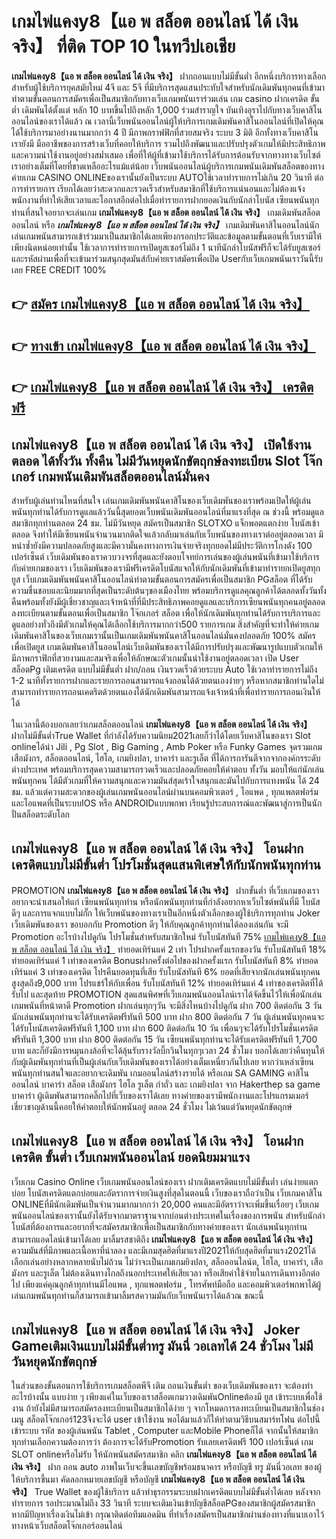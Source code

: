# เกมไพ่แคงy8【แอ พ สล็อต ออนไลน์ ได้ เงิน จริง】  ที่ติด TOP 10 ในทวีปเอเชีย

**เกมไพ่แคงy8【แอ พ สล็อต ออนไลน์ ได้ เงิน จริง】** ฝากถอนแบบไม่มีขั้นต่ำ  อีกหนึ่งบริการทางเลือกสำหรับผู้ใช้บริการยุคสมัยใหม่ 4จี และ 5จี ที่มีบริการสุดแสนประทับใจสำหรับนักเดิมพันทุกคนที่เข้ามาทำตามขั้นตอนการสมัครเพื่อเป็นสมาชิกกับทางเว็บเกมพนันเราร่วมเล่น เกม casino  ฝากเครดิต ขั้นต่ำ เดิมพันได้ตั้งแต่ หลัก 10 บาทขึ้นไปถึงหลัก 1,000 ร่วมสำราญใจ บันเทิงอุราไปกับทางเว็บคาสิโนออนไลน์ของเราได้แล้ว ณ เวลานี้เว็บพนันออนไลน์ผู้ให้บริการเกมเดิมพันคาสิโนออนไลน์ที่เปิดให้คุณได้ใช้บริการมาอย่างนานมากกว่า 4 ปี มีภาพกราฟฟิกที่สวยสมจริง ระบบ 3 มิติ
อีกทั้งทางเว็บคาสิโนเรายังมี มืออาชีพของการสร้างเว็บที่คอยให้บริการ  รวมไปถึงพัฒนาและปรับปรุงตัวเกมให้มีประสิทธิภาพและความน่าใช้งานอยู่อย่างสม่ำเสมอ เพื่อที่ให้ผู้ที่เข้ามาใช้บริการได้รับการต้อนรับจากทางทางเว็บไซต์เราอย่างเต็มที่โดยที่ขาดเหลืออะไรแม้แต่น้อย เว็บพนันออนไลน์ผู้บริการเกมพนันเดิมพันสล็อตของทางค่ายเกม CASINO ONLINEของเรานั้นยังเป็นระบบ AUTOใช้เวลาทำรายการไม่เกิน 20 วินาที ต่อการทำรายการ เรียกได้เลยว่าสะดวกและรวดเร็วสำหรับสมาชิกที่ใช้บริการแน่นอนและไม่ต้องแจ้งพนักงานที่ทำให้เสียเวลาและโอกาสอีกต่อไปเมื่อทำรายการฝากยอดเงินกับนักล่าโบนัส
เซียนพนันทุกท่านที่สนใจอยากจะเล่นเกม **เกมไพ่แคงy8【แอ พ สล็อต ออนไลน์ ได้ เงิน จริง】** เกมเดิมพันสล็อตออนไลน์ หรือ ***เกมไพ่แคงy8【แอ พ สล็อต ออนไลน์ ได้ เงิน จริง】*** เกมเดิมพันคาสิโนออนไลน์นักเล่นเกมพนันสามารถเข้าร่วมมาเป็นสมาชิกได้เลยเพียงกรอกประวัติและข้อมูลตามขั้นตอนที่เว็บเรามีให้เพียงนิดหน่อยเท่านั้น ใช้เวลาการทำรายการเปิดยูสเซอร์ไม่ถึง 1 นาทีนักล่าโบนัสฟรีก็จะได้รับยูสเซอร์และรหัสผ่านเพื่อที่จะเข้ามาร่วมสนุกสุดมันส์กับค่ายเราสมัครเพื่อเปิด Userกับเว็บเกมพนันเราวันนี้รับเลย FREE CREDIT 100%

## 👉 [สมัคร เกมไพ่แคงy8【แอ พ สล็อต ออนไลน์ ได้ เงิน จริง】](https://archa888.com/)
## 👉 [ทางเข้า เกมไพ่แคงy8【แอ พ สล็อต ออนไลน์ ได้ เงิน จริง】](https://archa888.com/)
## 👉 [เกมไพ่แคงy8【แอ พ สล็อต ออนไลน์ ได้ เงิน จริง】 เครดิตฟรี](https://archa888.com/)

## เกมไพ่แคงy8【แอ พ สล็อต ออนไลน์ ได้ เงิน จริง】 เปิดใช้งานตลอด ได้ทั้งวัน ทั้งคืน ไม่มีวันหยุดนักขัตฤกษ์ลงทะเบียน Slot โจ๊กเกอร์ เกมพนันเดิมพันสล็อตออนไลน์มั่นคง

สำหรับผู้เล่นท่านไหนที่สนใจ เล่นเกมเดิมพันพนันคาสิโนของเว็บเดิมพันของเราพร้อมเปิดให้ผู้เล่นพนันทุกท่านได้รับการดูแลแล้ววันนี้สุดยอดเว็บพนันเดิมพันออนไลน์ที่มาแรงที่สุด ณ ช่วงนี้ พร้อมดูแลสมาชิกทุกท่านตลอด 24 ชม. ไม่มีวันหยุด สมัครเป็นสมาชิก SLOTXO แจ็กพอตแตกง่าย โบนัสเข้าตลอด จึงทำให้มีเซียนพนันจำนวนมากติดใจแล้วกลับมาเล่นกับเว็บพนันของทางเราต่ออยู่ตลอดเวลา มิหนำซ้ำยังมีความปลอดภัยสูงและมีความั่นคงทางการเงินจ่ายจริงทุกยอดไม่มีประวัติการโกงตัง 100 เปอร์เซ็นต์ เว็บเดิมพันของเราควบวงจรที่สุดและยังตอบโจทย์การเล่นของผู้เล่นพนันที่เข้ามาใช้บริการกับค่ายเกมของเรา
เว็บเดิมพันของเรามีฟรีเครดิตโบนัสแจกให้กับนักเดิมพันที่เข้ามาทำรายกเปิดยูสทุกยูส เว็บเกมเดิมพันพนันคาสิโนออนไลน์ทำตามขั้นตอนการสมัครเพื่อเป็นสมาชิก PGสล็อต ที่ได้รับความชื่นชอบและนิยมมากที่สุดเป็นระดับต้นๆของเมืองไทย พร้อมบริการดูแลคุณลูกค้าได้ตลอดทั้งวันทั้งคืนพร้อมทั้งยังมีผู้เชี่ยวชาญและเจ้าหน้าที่ที่มีประสิทธิภาพคอยดูแลและบริการเซียนพนันทุกคนอยู่ตลอด ลงทะเบียนตามขั้นตอนเพื่อเป็นสมาชิก โจ๊กเกอร์ สล็อต เพื่อให้นักเดิมพันทุกท่านได้รับการบริการและดูแลอย่างทั่วถึงมีตัวเกมให้คุณได้เลือกใช้บริการมากกว่า500 รายการเกม
สิ่งสำคัญที่จะทำให้ค่ายเกมเดิมพันคาสิโนของเว็บเกมเรานั้นเป็นเกมเดิมพันพนันคาสิโนออนไลน์มั่นคงปลอดภัย 100% สมัครเพื่อเปิดยูส  เกมเดิมพันคาสิโนออนไลน์เว็บเดิมพันของเราได้มีการปรับปรุงและพัฒนารูปแบบตัวเกมให้มีภาพกราฟิกที่สวยงามและสมจริงเพื่อให้ลักษณะตัวเกมนั้นน่าใช้งานอยู่ตลอดเวลา เปิด User สล็อตPg เติมเครดิต แบบไม่มีขั้นต่ำ ฝาก/ถอน เงินรวดเร็วด้วยระบบ Auto ใช้เวลาทำรายการไม่ถึง 1-2 นาทีทั้งรายการฝากและรายการถอนสามารถแจ้งถอนได้ด้วยตนเองง่ายๆ หรือหากสมาชิกท่านใดไม่สามารถทำรายการถอนเคดริตด้วยตนเองได้นักเดิมพันสามารถแจ้งเจ้าหน้าที่เพื่อทำรายการถอนเงินให้ได้

ในเวลานี้ต้องบอกเลยว่าเกมสล็อตออนไลน์ **เกมไพ่แคงy8【แอ พ สล็อต ออนไลน์ ได้ เงิน จริง】** ฝากไม่มีขั้นต่ำTrue Wallet ที่กำลังได้รับความนิยม2021เลยก็ว่าได้โดยเว็บคาสิโนของเรา Slot onlineได้นำ  Jili , Pg Slot , Big Gaming , Amb Poker หรือ Funky Games จุดรวมเกมเสือมังกร, สล็อตออนไลน์, ไฮโล, เกมยิงปลา, บาคาร่า และรูเล็ต ที่ได้การการันตีจากจากองค์กรระดับต่างประเทศ พร้อมบริการสุดความสามารถรวดเร็วและปลอดภัยคอยให้คำตอบ ทั้งวัน มอบให้แก่นักเล่นพนันทุกคน ได้มีตัวเกมที่ให้ความสนุกและความมันส์สุดเร้าใจสนุกและมันไปกับการแทงพนัน ได้ 24 ชม. แล้วแต่ความสะดวกของผู้เล่นเกมพนันออนไลน์ผ่านบนคอมพิวเตอร์ , ไอแพด , ทุกแพลตฟอร์ม และไอแพดที่เป็นระบบIOS หรือ ANDROIDแบบพกพา เรียนรู้ประสบการณ์และพัฒนาสู่การเป็นนักปั่นสล็อตระดับโลก

## เกมไพ่แคงy8【แอ พ สล็อต ออนไลน์ ได้ เงิน จริง】 โอนฝากเครดิตแบบไม่มีขั้นต่ำ โปรโมชั่นสุดแสนพิเศษให้กับนักพนันทุกท่าน

 PROMOTION  **เกมไพ่แคงy8【แอ พ สล็อต ออนไลน์ ได้ เงิน จริง】** ฝากขั้นต่ำ ที่เว็บเกมของเราอยากจะนำเสนอให้แก่  เซียนพนันทุกท่าน หรือนักพนันทุกท่านที่กำลังอยากหาเว็บไซต์พนันที่มี โบนัสดีๆ และการแจกแบบไม่กั๊ก ให้เว็บพนันของทางเราเป็นอีกหนึ่งตัวเลือกของผู้ใช้บริการทุกท่าน Joker เว็บเดิมพันของเรา ขอบอกกับ Promotion ดีๆ ให้กับคุณลูกค้าทุกท่านได้ลองเล่นกัน จะมี Promotion อะไรบ้างไปดูกัน
โปรโมชั่นสำหรับสมาชิกใหม่ รับโบนัสทันที 75% [เกมไพ่แคงy8【แอ พ สล็อต ออนไลน์ ได้ เงิน จริง】](https://archa888.com/) ทำยอดเทิร์นแค่ 2 เท่า
โปรฝากครั้งแรกของวัน รับโบนัสทันที 18% ทำยอดเทิร์นแค่ 1 เท่าของเครดิต
Bonusฝากครั้งต่อไปของฝากครั้งแรก รับโบนัสทันที 8% ทำยอดเทิร์นแค่ 3 เท่าของเครดิต
โปรคืนยอดทุนที่เสีย รับโบนัสทันที 6% ยอดที่เสียจากนักเล่นพนันทุกคน สูงสุดถึง9,000 บาท
โปรแชร์ให้กับเพื่อน รับโบนัสทันที 12% ทำยอดเทิร์นแค่ 4 เท่าของเครดิตที่ได้รับไป
และสุดท้าย PROMOTION สุดแสนพิศษที่เว็บเกมพนันออนไลน์เราได้จัดขึ้นไว้ให้เพื่อนักเล่นเกมพนันที่หน้าตาดี  Promotion ฝากเล่นทุกๆวัน จะมีสิ่งไหนบ้างไปดูกัน
ฝาก 700 ติดต่อกัน 3 วัน นักเล่นพนันทุกท่านจะได้รับเครดิตฟรีทันที 500 บาท
ฝาก 800 ติดต่อกัน 7 วัน ผู้เล่นพนันทุกคนจะได้รับโบนัสเครดิตฟรีทันที 1,100 บาท
ฝาก 600 ติดต่อกัน 10 วัน เพื่อนๆจะได้รับโปรโมชั่นเครดิตฟรีทันที 1,300 บาท
ฝาก 800 ติดต่อกัน 15 วัน เซียนพนันทุกท่านจะได้รับเครดิตฟรีทันที 1,700 บาท
และก็ยังมีการหมุนกงล้อที่จะได้ลุ้นรับรางวัลบิ๊กวินในทุกๆเวลา 24 ชั่วโมง บอกได้เลยว่าคืนทุนให้กับผู้เดิมพันทุกท่านที่เป็นผู้เล่นกับเว็บเดิมพันของเราได้อย่างเต็มเหนี่ยวกันไปเลย หากว่าเหล่าเซียนพนันทุกท่านสนใจและอยากจะเดิมพัน เกมออนไลน์สร้างรายได้ หรือเกม SA GAMING คาสิโนออนไลน์ บาคาร่า สล็อต เสือมังกร ไฮโล รูเล็ต กำถั่ว และ เกมยิงปลา จาก Hakerthep sa game บาคาร่า ผู้เดิมพันสามารถคลิ๊กไปที่เว็บของเราได้เลย ทางค่ายของเรามีพนักงานและโปรแกรมเมอร์เชี่ยวชาญด้านนี้คอยให้คำตอบให้นักพนันอยู่ ตลอด 24 ชั่วโมง ไม่เว้นแต่วันหยุดนักขัตฤกษ์

## เกมไพ่แคงy8【แอ พ สล็อต ออนไลน์ ได้ เงิน จริง】 โอนฝากเครดิต ขั้นต่ำ  เว็บเกมพนันออนไลน์ ยอดนิยมมาแรง

เว็บเกม  Casino Online เว็บเกมพนันออนไลน์ของเรา ฝากเติมเครดิตแบบไม่มีขั้นต่ำ เล่นง่ายแตกบ่อย โบนัสเครดิตแตกบ่อยและอัตราการจ่ายเงินสูงที่สุดในตอนนี้ เว็บของเราถือว่าเป็น เว็บเกมคาสิโน ONLINEที่มีนักเดิมพันเป็นจำนวนมากมากกว่า 20,000 คนและมีอัตราว่าจะเพิ่มขึ้นเรื่อยๆ เว็บเกมพนันออนไลน์ของเรานั้นยังได้รับจากมาตราฐานจากบ่อนต่างประเทศในเรื่องของการพนัน สำหรับนักล่าโบนัสที่ต้องการและอยากที่จะสมัครสมาชิกเพื่อเป็นสมาชิกกับทางค่ายของเรา นักเล่นพนันทุกท่านสามารถแอดไลน์เข้ามาได้เลย
	มาลิ้มรสชาติถึง **เกมไพ่แคงy8【แอ พ สล็อต ออนไลน์ ได้ เงิน จริง】** ความมันส์ที่มีภาพและเนื้อหาที่น่าลอง และมีเกมสุดฮิตที่มาแรงปี2021ให้กับสุดฮิตที่มาแรง2021ได้เลือกเล่นอย่างหลากหลายนับไม่ถ้วน  ไม่ว่าจะเป็นเกมเกมยิงปลา, สล็อออนไลน์ต, ไฮโล, บาคาร่า, เสือมังกร และรูเล็ต ไม่ต้องเดินทางไกลถึงนอกประเทศให้เสียเวลา หรือเสียค่าใช้จ่ายในการเดินทางอีกต่อไป เพียงแค่คุณลูกค้าทุกท่านมีไอแพด , ทุกแพลตฟอร์ม , โทรศัพท์มือถือ และคอมพิวเตอร์พกพาได้ผู้เล่นเกมพนันทุกท่านก็สามารถเข้ามาลิ้มรสความมันกับเว็บพนันเราได้แล้วณ ขณะนี้

## เกมไพ่แคงy8【แอ พ สล็อต ออนไลน์ ได้ เงิน จริง】 Joker Gameเติมเงินแบบไม่มีขั้นต่ำทรู มันนี่ วอเลทได้ 24 ชั่วโมง ไม่มีวันหยุดนักขัตฤกษ์

ในส่วนของขั้นตอนการใช้บริการเกมสล็อตพีจี เติม ถอนเงินขั้นต่ำ ของเว็บเดิมพันของเรา จะต้องทำอะไรบ้างนั้น แบบง่าย ๆ เพียงแค่ในเว็บของเราสล็อตเกมวางเดิมพันOnlineต้องมี ยูส เข้าระบบเพื่อใช้งาน ถ้ายังไม่มีสามารถสมัครลงทะเบียนเป็นสมาชิกได้ง่าย ๆ จากโหมดการลงทะเบียนเป็นสมาชิกในช่อง เมนู สล็อตโจ๊กเกอร์123จึงจะได้ user เข้าใช้งาน พอได้มาแล้วก็ให้ทำตามวิธีบนสมาร์ทโฟน ต่อไปนี้
เข้าระบบ รหัส  ของผู้เล่นพนัน Tablet , Computer และMobile Phoneก็ได้
จากนั้นให้สมาชิกทุกท่านเลือกความต้องการว่า ต้องการจะได้รับPromotion รับเลยเครดิตฟรี 100 เปอร์เซ็นต์ เกม SLOT onlineหรือไม่รับ
ให้นักพนันสมัครสมาชิก คลิก **เกมไพ่แคงy8【แอ พ สล็อต ออนไลน์ ได้ เงิน จริง】** ฝาก ถอน auto ภาพในเว็บจะขึ้นเลขบัญชีพร้อมธนาคาร หรือบัญชี ทรู มันนี่วอเลท ของผู้ให้บริการขึ้นมา
คัดลอกหมายเลขบัญชี หรือบัญชี **เกมไพ่แคงy8【แอ พ สล็อต ออนไลน์ ได้ เงิน จริง】** True Wallet ของผู้ใช้บริการ แล้วทำธุรกรรมระบบฝากเครดิตแบบไม่มีขั้นต่ำได้เลย
หลังจากทำรายการ รอประมาณไม่ถึง 33 วินาที ระบบจะเติมเงินเข้าบัญชีสล็อตPGของสมาชิกผู้สมัครสมาชิก
หากมีปัญหาเรื่องเงินไม่เข้า กรุณาติดต่อทีมแอดมิน ที่ทำเรื่องสมัครเป็นสมาชิกผ่านช่องทางที่แนบเอาไว้ทางหน้าเว็บสล็อตโจ๊กเกอร์ออนไลน์


